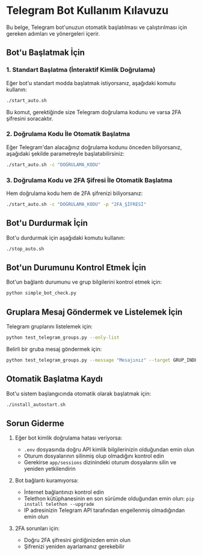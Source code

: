 # Telegram Bot Kullanım Kılavuzu

Bu belge, Telegram bot'unuzun otomatik başlatılması ve çalıştırılması için gereken adımları ve yönergeleri içerir.

## Bot'u Başlatmak İçin

### 1. Standart Başlatma (İnteraktif Kimlik Doğrulama)

Eğer bot'u standart modda başlatmak istiyorsanız, aşağıdaki komutu kullanın:

```bash
./start_auto.sh
```

Bu komut, gerektiğinde size Telegram doğrulama kodunu ve varsa 2FA şifresini soracaktır.

### 2. Doğrulama Kodu İle Otomatik Başlatma

Eğer Telegram'dan alacağınız doğrulama kodunu önceden biliyorsanız, aşağıdaki şekilde parametreyle başlatabilirsiniz:

```bash
./start_auto.sh -c "DOĞRULAMA_KODU"
```

### 3. Doğrulama Kodu ve 2FA Şifresi İle Otomatik Başlatma

Hem doğrulama kodu hem de 2FA şifrenizi biliyorsanız:

```bash
./start_auto.sh -c "DOĞRULAMA_KODU" -p "2FA_ŞİFRESİ"
```

## Bot'u Durdurmak İçin

Bot'u durdurmak için aşağıdaki komutu kullanın:

```bash
./stop_auto.sh
```

## Bot'un Durumunu Kontrol Etmek İçin

Bot'un bağlantı durumunu ve grup bilgilerini kontrol etmek için:

```bash
python simple_bot_check.py
```

## Gruplara Mesaj Göndermek ve Listelemek İçin

Telegram gruplarını listelemek için:

```bash
python test_telegram_groups.py --only-list
```

Belirli bir gruba mesaj göndermek için:

```bash
python test_telegram_groups.py --message "Mesajınız" --target GRUP_INDEKSI
```

## Otomatik Başlatma Kaydı

Bot'u sistem başlangıcında otomatik olarak başlatmak için:

```bash
./install_autostart.sh
```

## Sorun Giderme

1. Eğer bot kimlik doğrulama hatası veriyorsa:
   - `.env` dosyasında doğru API kimlik bilgilerinizin olduğundan emin olun
   - Oturum dosyalarının silinmiş olup olmadığını kontrol edin
   - Gerekirse `app/sessions` dizinindeki oturum dosyalarını silin ve yeniden yetkilendirin

2. Bot bağlantı kuramıyorsa:
   - İnternet bağlantınızı kontrol edin
   - Telethon kütüphanesinin en son sürümde olduğundan emin olun: `pip install telethon --upgrade`
   - IP adresinizin Telegram API tarafından engellenmiş olmadığından emin olun

3. 2FA sorunları için:
   - Doğru 2FA şifresini girdiğinizden emin olun
   - Şifrenizi yeniden ayarlamanız gerekebilir
